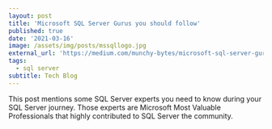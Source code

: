 ```yaml
---
layout: post
title: 'Microsoft SQL Server Gurus you should follow'
published: true
date: '2021-03-16'
image: /assets/img/posts/mssqllogo.jpg
external_url: 'https://medium.com/munchy-bytes/microsoft-sql-server-gurus-you-should-follow-2fce3e5120e4'
tags:
  - sql server
subtitle: Tech Blog
---
```

This post mentions some SQL Server experts you need to know during your SQL Server journey. Those experts are Microsoft Most Valuable Professionals that highly contributed to SQL Server the community.
